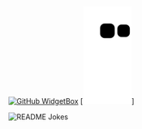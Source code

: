 [![GitHub WidgetBox](https://github-widgetbox.vercel.app/api/profile?username=sourcingdenis&data=repositories,stars)](https://github.com/Jurredr/github-widgetbox)
 [![Snake animation](https://github.com/madushadhanushka/github-readme/blob/output/github-contribution-snake.svg)]
 
 <a href="https://readme-jokes.vercel.app"><img align="left" src="https://readme-jokes.vercel.app/api" alt="README Jokes"></a>
 

